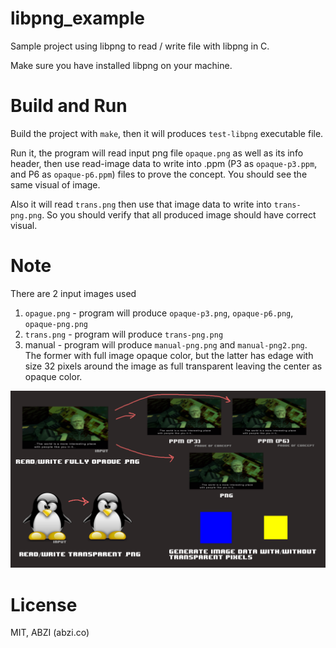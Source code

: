 # libpng_example

Sample project using libpng to read / write file with libpng in C.

Make sure you have installed libpng on your machine.

# Build and Run

Build the project with `make`, then it will produces `test-libpng` executable file.

Run it, the program will read input png file `opaque.png` as well as its info header, then use read-image data to write into .ppm (P3 as `opaque-p3.ppm`, and P6 as `opaque-p6.ppm`) files to prove the concept. You should see the same visual of image.

Also it will read `trans.png` then use that image data to write into `trans-png.png`. So you should verify that all produced image should have correct visual.

# Note

There are 2 input images used

1. `opague.png` - program will produce `opaque-p3.png`, `opaque-p6.png`, `opaque-png.png`
2. `trans.png` - program will produce `trans-png.png`
3. manual - program will produce `manual-png.png` and `manual-png2.png`. The former with full image opaque color, but the latter has edage with size 32 pixels around the image as full transparent leaving the center as opaque color.

![image reference overview](https://github.com/abzico/libpng_example/blob/master/libpng_example_layout.png)

# License
MIT, ABZI (abzi.co)

